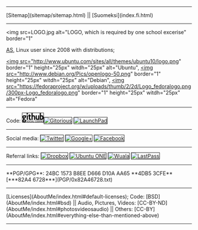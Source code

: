 <!DOCTYPE html>
<html>
<head>
<meta charset="UTF-8" />
<!-- <meta http-equiv="refresh" content="60" /> -->
<meta http-equiv="X-UA-Compatible" content="chrome=1">
<meta name="description" content="Put sane description here" />
<meta name="keywords" content="Put keywords here" />
<meta name="author" content="Mika Suomalainen" />
<link rel="canonical" href="http://mkaysi.github.com/index.html">
<title>Mkaysin kotisivu</title>
<link rel="stylesheet" type="text/css" href="tyyli.css" />
</head>
<body>
<hr/>
[Sitemap](sitemap/sitemap.html) || [Suomeksi](index.fi.html)
<hr/>

<!--
<a href="osoite"><img src="kuva" border="1" height="25px" witdh="25px" alt="IMAGE"</img></a>
-->

<img src=LOGO.jpg alt="LOGO, which is required by one school excerise" border="1"</img>

[AS](Asperger.html), Linux user since 2008 with distributions;

<a href="http://ubuntu.com"><img src="http://www.ubuntu.com/sites/all/themes/ubuntu10/logo.png" border="1" height="25px" witdh="25px" alt="Ubuntu"</img></a>,
<a href="http://debian.org"><img src="http://www.debian.org/Pics/openlogo-50.png" border="1" height="25px" witdh="25px" alt="Debian"</img></a>,
<a href="https://fedoraproject.org/"><img src="https://fedoraproject.org/w/uploads/thumb/2/2d/Logo_fedoralogo.png/300px-Logo_fedoralogo.png" border="1" height="25px" witdh="25px" alt="Fedora"</img></a>
<hr/>
Code: <a href="https://github.com/Mkaysi/"><img src="https://github.com/github/media/blob/master/logos/github_logo_social_coding_outlined.png?raw=true" border="1" height="25px" witdh="25px" alt="GitHub</img></a>
<a href="https://gitorious.org/~mkaysi"><img src="https://gitorious.org/img/logo.png?1354009548" border="1" height="25px" witdh="25px" alt="Gitorious"</img></a>
<a href="https://launchpad.net/~mkaysi/"><img src="https://launchpad.net/@@/launchpad-logo-and-name.png" border="1" height="25px" witdh="25px" alt="LaunchPad"</img></a>
<hr/>
Social media:
<a href="https://twitter.com/Mkaysi"><img src="https://twitter.com/images/resources/twitter-bird-dark-bgs.png" border="1" height="25px" witdh="25px" alt="Twitter"</img></a>
<a href="https://plus.google.com/113787158024729598288/posts"><img src="https://www.google.com/+/business/images/plus-badge.png" border="1" height="25px" witdh="25px" alt="Google+"</img></a>
<a href="https://facebook.com/mika.suomalainen"><img src="https://www.facebook.com/downloadtracker/download.php?rid=48&hash=AQCbS5KpHyLD7doqa" border="1" height="25px" witdh="25px" alt="Facebook"</img></a>
<hr/>
Referral links: <a href="http://db.tt/y7fPYse"><img src="https://www.dropbox.com/static/images/new_logo.png" border="1" height="25px" witdh="25px" alt="Dropbox"</img></a>
<a href="https://one.ubuntu.com/referrals/referee/386817/"><img src="https://upload.wikimedia.org/wikipedia/commons/thumb/9/9b/Ubuntu_One_Logo_U1.svg/240px-Ubuntu_One_Logo_U1.svg.png" border="1" height="25px" witdh="25px" alt="Ubuntu ONE"</img></a>
<a href="http://www.wuala.com/referral/KBM7654P7HB37KBN4MCF"><img src="https://upload.wikimedia.org/wikipedia/commons/thumb/4/4f/Wuala_logo.svg/210px-Wuala_logo.svg.png" border="1" height="25px" witdh="25px" alt="Wuala"</img></a>
<a href="https://lastpass.com/f?884346"><img src="https://upload.wikimedia.org/wikipedia/fi/6/63/Lastpass_logo.png" border="1" height="25px" witdh="25px" alt="LastPass"</img></a>

<hr/>
**PGP/GPG**: 24BC 1573 B8EE D666 D10A  AA65 **4DB5 3CFE** [***82A4 6728***](PGP/0x82A46728.txt)
<hr/>
[Licenses](AboutMe/index.html#default-licenses); Code: [BSD](AboutMe/index.html#bsd) || Audio, Pictures, Videos: [CC-BY-ND](AboutMe/index.html#photosvideosaudio) || Others: [CC-BY](AboutMe/index.html#everything-else-than-mentioned-above)
<hr/>

<!-- vim : set ft=html -->
<meta http-equiv="X-UA-Compatible" content="chrome=1">
<html>
<body>
  <script type="text/javascript" 
   src="http://ajax.googleapis.com/ajax/libs/chrome-frame/1/CFInstall.min.js"></script>

  <style>
   /* 
    CSS rules to use for styling the overlay:
      .chromeFrameOverlayContent
      .chromeFrameOverlayContent iframe
      .chromeFrameOverlayCloseBar
      .chromeFrameOverlayUnderlay
   */
  </style> 

  <script>
   // You may want to place these lines inside an onload handler
   CFInstall.check({
     mode: "overlay",
     url: "https://www.google.com/intl/en/chrome/business/browser/chromeframe.html"
   })
  </script>
</body>
</html>
